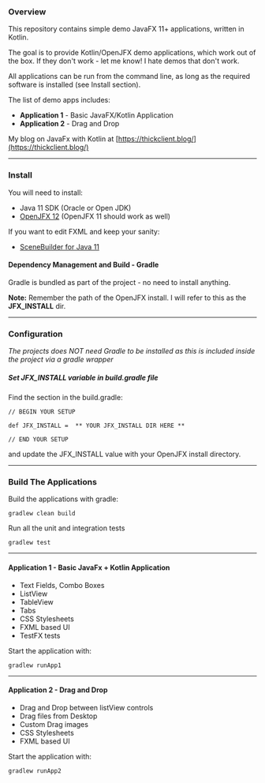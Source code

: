 ### Overview

This repository contains simple demo JavaFX 11+ applications, written
in Kotlin. 

The goal is to provide Kotlin/OpenJFX demo applications, which work out of the box. 
If they don't work - let me know! I hate demos that don't work.

All applications can be run from the command line, as long as the required software
is installed (see Install section).

The list of demo apps includes:

  * **Application 1** -  Basic JavaFX/Kotlin Application
  * **Application 2** -  Drag and Drop 
  
My blog on JavaFx with Kotlin at [https://thickclient.blog/](https://thickclient.blog/)

---
### Install
You will need to install:

* Java 11 SDK (Oracle or Open JDK)
* [OpenJFX 12](https://gluonhq.com/products/javafx/)  (OpenJFX 11 should work as well)

If you want to edit FXML and keep your sanity:

* [SceneBuilder for Java 11](https://gluonhq.com/products/scene-builder/)


#### Dependency Management and Build - Gradle

Gradle is bundled as part of the project - no need to install anything.

**Note:** Remember the path of the OpenJFX install. I will refer to this as the **JFX_INSTALL** dir.

---
### Configuration

*The projects does NOT need Gradle to be installed as this is included inside the project via a gradle wrapper*

##### Set JFX_INSTALL variable in build.gradle file

Find the section in the build.gradle:

    
    // BEGIN YOUR SETUP

    def JFX_INSTALL =  ** YOUR JFX_INSTALL DIR HERE ** 

    // END YOUR SETUP

and update the JFX_INSTALL value with your OpenJFX install directory.

---
### Build The Applications

Build the applications with gradle:

    gradlew clean build


Run all the unit and integration tests

    gradlew test
    
---
#### Application 1 - Basic JavaFx + Kotlin Application

* Text Fields, Combo Boxes
* ListView
* TableView
* Tabs
* CSS Stylesheets
* FXML based UI
* TestFX tests

Start the application with:

    gradlew runApp1
    

---
#### Application 2 - Drag and Drop

* Drag and Drop between listView controls
* Drag files from Desktop
* Custom Drag images 
* CSS Stylesheets
* FXML based UI

Start the application with:

    gradlew runApp2
    
